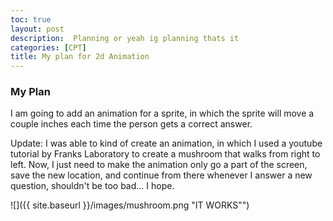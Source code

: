 ```yaml
---
toc: true
layout: post
description:  Planning or yeah ig planning thats it
categories: [CPT]
title: My plan for 2d Animation
---
```


### My Plan

I am going to add an animation for a sprite, in which the sprite will move a couple inches each time the person gets a correct answer.

Update: I was able to kind of create an animation, in which I used a youtube tutorial by Franks Laboratory to create a mushroom that walks from right to left. Now, I just need to make the animation only go a part of the screen, save the new location, and continue from there whenever I answer a new question, shouldn't be too bad... I hope.

![]({{ site.baseurl }}/images/mushroom.png "IT WORKS"")